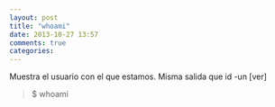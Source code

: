 ```yaml
---
layout: post
title: "whoami"
date: 2013-10-27 13:57
comments: true
categories: 
---
```

Muestra el usuario con el que estamos. Misma salida que id -un [ver]

>$ whoami

